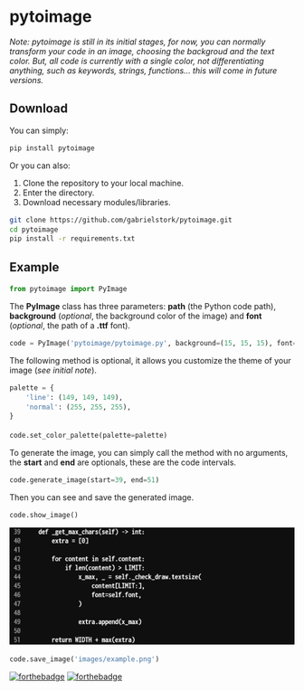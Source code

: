 # pytoimage

*Note: pytoimage is still in its initial stages, for now, you can normally transform your code in an image, choosing the backgroud and the text color. But, all code is currently with a single color, not differentiating anything, such as keywords, strings, functions... this will come in future versions.*

## Download

You can simply:

```sh
pip install pytoimage
```

Or you can also:

1. Clone the repository to your local machine.
2. Enter the directory.
3. Download necessary modules/libraries.

```sh
git clone https://github.com/gabrielstork/pytoimage.git
cd pytoimage
pip install -r requirements.txt
```

## Example

```python
from pytoimage import PyImage
```

The **PyImage** class has three parameters: **path** (the Python code path), **background** (*optional*, the background color of the image) and **font** (*optional*, the path of a **.ttf** font).

```python
code = PyImage('pytoimage/pytoimage.py', background=(15, 15, 15), font='fonts/Inconsolata.ttf')
```

The following method is optional, it allows you customize the theme of your image (*see initial note*).

```python
palette = {
    'line': (149, 149, 149),
    'normal': (255, 255, 255),
}

code.set_color_palette(palette=palette)
```

To generate the image, you can simply call the method with no arguments, the **start** and **end** are optionals, these are the code intervals.

```python
code.generate_image(start=39, end=51)
```

Then you can see and save the generated image.

```python
code.show_image()
```

![Example](https://raw.githubusercontent.com/gabrielstork/pytoimage/main/images/example.png?token=AUUMP4TZFVIWGTGZPVBE4FLBGYFAM)


```python
code.save_image('images/example.png')
```

[![forthebadge](https://forthebadge.com/images/badges/made-with-python.svg)](https://github.com/gabrielstork)
[![forthebadge](https://forthebadge.com/images/badges/built-with-love.svg)](https://github.com/gabrielstork)